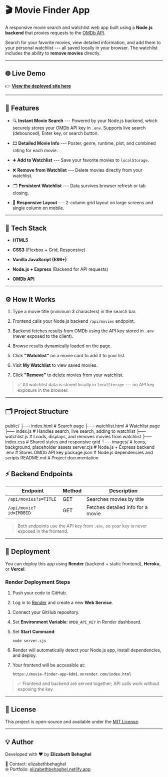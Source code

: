 🎬 Movie Finder App
===================

A responsive movie search and watchlist web app built using a **Node.js backend** that proxies requests to the [OMDb API](https://www.omdbapi.com/).

Search for your favorite movies, view detailed information, and add them to your personal watchlist --- all saved locally in your browser. The watchlist includes the ability to **remove movies** directly.

* * * * *

🌐 Live Demo
------------

👉 **[View the deployed site here](https://movie-finder-app-6dm1.onrender.com/index.html)**

* * * * *

🧠 Features
-----------

-   🔍 **Instant Movie Search** --- Powered by your Node.js backend, which securely stores your OMDb API key in `.env`. Supports live search (debounced), Enter key, or search button.

-   🎞️ **Detailed Movie Info** --- Poster, genre, runtime, plot, and combined rating for each movie.

-   ➕ **Add to Watchlist** --- Save your favorite movies to `localStorage`.

-   ❌ **Remove from Watchlist** --- Delete movies directly from your watchlist.

-   🗂️ **Persistent Watchlist** --- Data survives browser refresh or tab closing.

-   📱 **Responsive Layout** --- 2-column grid layout on large screens and single column on mobile.

* * * * *

🧩 Tech Stack
-------------

-   **HTML5**

-   **CSS3** (Flexbox + Grid, Responsive)

-   **Vanilla JavaScript (ES6+)**

-   **Node.js + Express** (Backend for API requests)

-   **OMDb API**

* * * * *

⚙️ How It Works
---------------

1.  Type a movie title (minimum 3 characters) in the search bar.

2.  Frontend calls your Node.js backend `/api/movies` endpoint.

3.  Backend fetches results from OMDb using the API key stored in `.env` (never exposed to the client).

4.  Browse results dynamically loaded on the page.

5.  Click **"Watchlist"** on a movie card to add it to your list.

6.  Visit **My Watchlist** to view saved movies.

7.  Click **"Remove"** to delete movies from your watchlist.

> ✅ All watchlist data is stored locally in `localStorage` --- no API key exposure in the browser.

* * * * *

## 🗂 Project Structure
public/
├── index.html # Search page
├── watchlist.html # Watchlist page
├── index.js # Handles search, live search, adding to watchlist
├── watchlist.js # Loads, displays, and removes movies from watchlist
├── index.css # Shared styles and responsive grid
└── images/ # Icons, background, placeholder assets
server.cjs # Node.js + Express backend
.env # Stores OMDb API key
package.json # Node.js dependencies and scripts
README.md # Project documentation


⚡ Backend Endpoints
-------------------

| Endpoint | Method | Description |
| --- | --- | --- |
| `/api/movies?s=TITLE` | GET | Searches movies by title |
| `/api/movie?id=IMDBID` | GET | Fetches detailed info for a movie |

> Both endpoints use the API key from `.env`, so your key is never exposed in the frontend.

* * * * *

🚀 Deployment
-------------

You can deploy this app using **Render** (backend + static frontend), **Heroku**, or **Vercel**.

### Render Deployment Steps

1.  Push your code to GitHub.

2.  Log in to [Render](https://render.com/) and create a new **Web Service**.

3.  Connect your GitHub repository.

4.  Set **Environment Variable**: `OMDB_API_KEY` in Render dashboard.

5.  Set **Start Command**:

    `node server.cjs`

6.  Render will automatically detect your Node.js app, install dependencies, and deploy.

7.  Your frontend will be accessible at:

    `https://movie-finder-app-6dm1.onrender.com/index.html`

> ✅ Frontend and backend are served together; API calls work without exposing the key.

* * * * *

🪪 License
----------

This project is open-source and available under the [MIT License](LICENSE).

* * * * *

💡 Author
---------

Developed with ❤️ by **Elizabeth Behaghel**

📧 Contact: elizabethbehaghel\
🌐 Portfolio: [elizabethbehaghel.netlify.app](https://elizabethbehaghel.netlify.app)